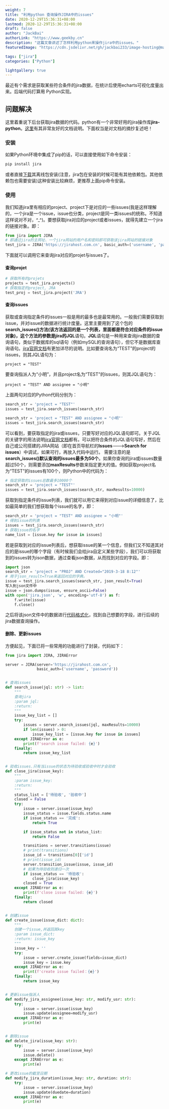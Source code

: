 ```yaml
---
weight: 7
title: "利用python 查询操作JIRA中的issues"
date: 2020-12-29T15:36:31+08:00
lastmod: 2020-12-29T15:36:31+08:00
draft: false
author: "JackBai"
authorLink: "https://www.geekby.cn"
description: "这篇文章讲述了怎样利用python来操作jira中的issues。"
featuredImage: "https://cdn.jsdelivr.net/gh/jackbai233/image-hosting@master/20211024/python-jira.7170xk7v9p40.png"

tags: ["jira"]
categories: ["Python"]

lightgallery: true
---
```


最近有个需求是获取某些符合条件的jira数据，在统计后使用echarts可视化度量出来。后端代码打算用 Python实现。
<!--more-->

## 问题解决
这里着重说下后台获取jira数据的代码。python有一个非常好用的jira操作库**jira-python**。[这里](https://jira.readthedocs.io/en/master/index.html)有其非常友好的文档说明。下面权当是对文档的摘抄复述吧！
### 安装
如果Python环境中集成了pip的话，可以直接使用如下命令安装：
```python
pip install jira
```
或者直接[下载](https://pypi.org/project/jira/#files)其离线包安装(注意，jira包在安装的时候可能有其他依赖包。其他依赖包也需要安装)这种安装比较麻烦，更推荐上面pip命令安装。
### 使用
我们知道jira里有相应的project、project下是对应的一些issues(我是这样理解的，一个jira是一个issue，issue也分类，project是同一类issues的统称。不知道这样说对不对，^_^)。要想获取jira对应的project或者issues，就得先建立一个jira的链接对象。即：
```python
from jira import JIRA
# 即通过jira的主网址、一个jira网站的用户名和密码即可获取该jira网站的链接对象
test_jira = JIRA('https://jirahost.com.cn', basic_auth=('username', 'password'))
```
下面就可以调用它来查询jira对应的projet与issues了。
#### 查询projet
```python
# 获取所有的projets
projects = test_jira.projects()
# 获取指定的project, JRA
test_proj = test_jira.project('JRA')
```
#### 查询issues
获取或查询指定条件的issues一般是用的最多也是最常用的。一般我们需要获取到issue，并对issue的数据进行统计度量。这里主要用到了这个包的**search_issues()**方法(该方法返回的是一个列表，里面都是符合对应条件的issue对象)，这个方法的参数是jira的**JQL**语句。**JQL**语句是一种用来查询jira数据的查询语句，类似于数据库的sql语句（例如mySQL的查询语句），但它不是数据库查询语句。[jira官网文档](https://confluence.atlassian.com/jiracoreserver073/advanced-searching-861257209.html)有更加详尽的说明。比如要查询名为“TEST”的project的issues，则其JQL语句为：
```
project = "TEST"
```
要查询指派人为“小明”，并且project名为“TEST”的issues，则其JQL语句为：
```
project = "TEST" AND assignee = "小明"
```
上面两句对应的Python代码分别为：
```python
search_str = 'project = "TEST"'
issues = test_jira.search_issues(search_str)
```
```python
search_str = 'project = "TEST" AND assignee = "小明"'
issues = test_jira.search_issues(search_str)
```
可以看到，要获取指定的jira或issues，只要写好对应的JQL语句即可。关于JQL的关键字的用法说明[jira官网文档](https://confluence.atlassian.com/jiracoreserver073/advanced-searching-861257209.html)都有。可以把符合条件的JQL语句写好，然后在自己或公司搭建的JIRA网站（即在首页导航栏的**Issues**--->**Search for issues**）中调试，如果可行，再放入代码中运行。
需要注意的是**search_issues()默认查询的issues最多为50个**。如果你查询的jira或issues数量超过50个，则需要添加**maxResults**参数来指定更大的值。例如获取project名为“TEST”的issues有100个，则Python中的代码为：

```python
# 指定获取的issues总数最多10000个
search_str = 'project = "TEST"'
issues = test_jira.search_issues(search_str, maxResults=10000)
```
获取到指定条件的issue列表，我们就可以用它来得到对应issue的详细信息了，比如最简单的我们想获取每个issue的名字，即：
```python
search_str = 'project = "TEST" AND assignee = "小明"'
# 得到issue的列表
issues = test_jira.search_issues(search_str)
# 获取issue的名字
name_list = [issue.key for issue in issues]
```
若是获取到对应的issue列表后，想获取issue的某一个信息，但我们又不知道其对应的是issue的哪个字段（有时候我们会给jira自定义某些字段），我们可以将获取到的issues转为ison数据，通过查看json数据，从而找到对应的字段。即：
```python
import json
search_str = 'project = "PROJ" AND Created="2019-3-18 8:12"'
# 用于json_result=True来返回对应的字典。
issue = test_jira.search_issues(search_str, json_result=True)
写入到json文件中
issue = json.dumps(issue, ensure_ascii=False)
with open('jira.json', 'w', encoding='utf-8') as f:
    f.write(issue)
    f.close()
```
之后将该json文件中的数据进行[代码格式化](http://json.parser.online.fr/)，找到自己想要的字段，进行后续的jira数据查询操作。

#### 删除、更新issues
方便起见，下面已将一些常用的功能进行了封装，代码如下：
```python
from jira import JIRA, JIRAError

server = JIRA(server='https://jirahost.com.cn',
              basic_auth=('username', 'password'))


# 查询issues
def search_issue(jql: str) -> list:
    """
    查询jira
    :param jql:
    :return:
    """
    issue_key_list = []
    try:
        issues = server.search_issues(jql, maxResults=10000)
        if len(issues) > 0:
            issue_key_list = [issue.key for issue in issues]
    except JIRAError as e:
        print(f'search issue failed: {e}')
    finally:
        return issue_key_list


# 验收issues.只有当issue的状态为待验收或验收中时才会验收
def close_jira(issue_key):
    """
    :param issue_key:
    :return:
    """
    status_list = ['待验收', '验收中']
    closed = False
    try:
        issue = server.issue(issue_key)
        issue_status = issue.fields.status.name
        if issue_status == '完成':
            return True

        if issue_status not in status_list:
            return False

        transitions = server.transitions(issue)
        # print(transitions)
        issue_id = transitions[0]['id']
        # print(issue_id)
        server.transition_issue(issue, issue_id)
        # 如果为待验收则递归一次
        if issue_status == '待验收':
            close_jira(issue_key)
        closed = True
    except JIRAError as e:
        print(f'close issue failed: {e}')
    finally:
        return closed


# 创建issue
def create_issue(issue_dict: dict):
    """
    创建一个issue,并返回其key
    :param issue_dict:
    :return: issue_key
    """
    issue_key = ''
    try:
        issue = server.create_issue(fields=issue_dict)
        issue_key = issue.key
    except JIRAError as e:
        print(f'create issue failed：{e}')
    finally:
        return issue_key


# 更新issue指派人
def modify_jira_assignee(issue_key: str, modify_usr: str):
    try:
        issue = server.issue(issue_key)
        issue.update(assignee=modify_usr)
    except JIRAError as e:
        print(e)


# 删除issue
def delete_jira(issue_key: str):
    try:
        issue = server.issue(issue_key)
        issue.delete()
    except JIRAError as e:
        print(e)

# 更改issue的截至日期
def modify_jira_duration(issue_key: str, duration: str):
    try:
        issue = server.issue(issue_key)
        issue.update(duedate=duration)
    except JIRAError as e:
        print(e)
```
